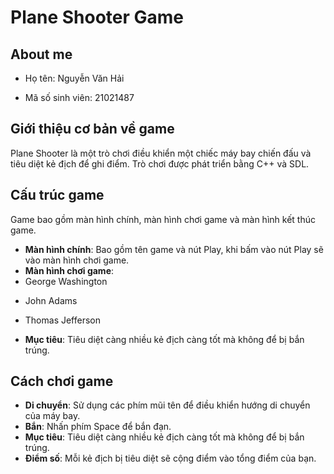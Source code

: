# Plane Shooter Game

## About me
- Họ tên: Nguyễn Văn Hải
* Mã số sinh viên: 21021487

## Giới thiệu cơ bản về game
Plane Shooter là một trò chơi điều khiển một chiếc máy bay chiến đấu và tiêu diệt kẻ địch để ghi điểm. Trò chơi được phát triển bằng C++ và SDL.

## Cấu trúc game
Game bao gồm màn hình chính, màn hình chơi game và màn hình kết thúc game.
- **Màn hình chính**: Bao gồm tên game và nút Play, khi bấm vào nút Play sẽ vào màn hình chơi game.
- **Màn hình chơi game**:
- George Washington
* John Adams
+ Thomas Jefferson
- **Mục tiêu**: Tiêu diệt càng nhiều kẻ địch càng tốt mà không để bị bắn trúng.

## Cách chơi game
- **Di chuyển**: Sử dụng các phím mũi tên để điều khiển hướng di chuyển của máy bay.
- **Bắn**: Nhấn phím Space để bắn đạn.
- **Mục tiêu**: Tiêu diệt càng nhiều kẻ địch càng tốt mà không để bị bắn trúng.
- **Điểm số**: Mỗi kẻ địch bị tiêu diệt sẽ cộng điểm vào tổng điểm của bạn.

